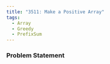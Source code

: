 ```yaml
---
title: "3511: Make a Positive Array"
tags:
  - Array
  - Greedy
  - PrefixSum
---
```

### Problem Statement

